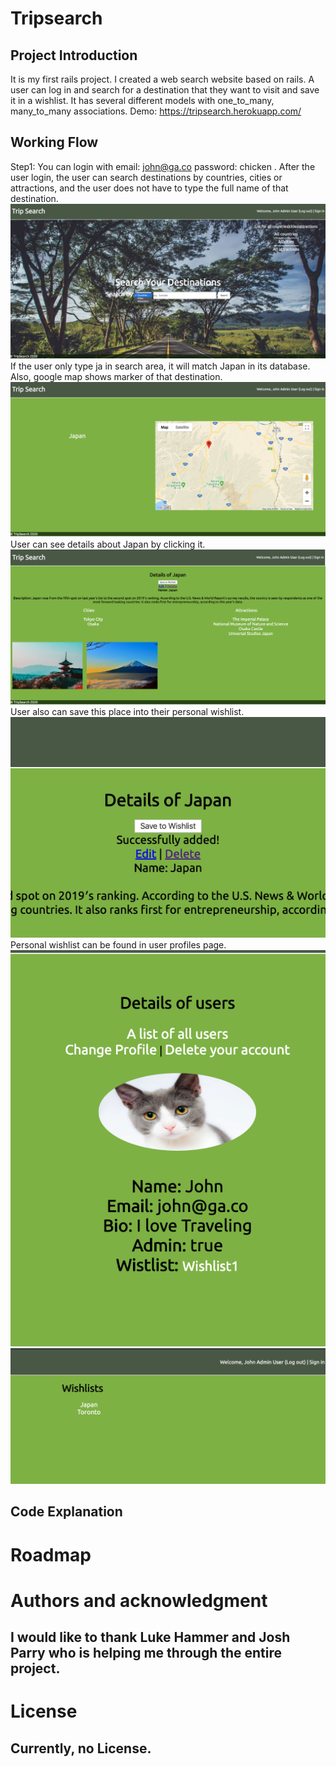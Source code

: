 # Tripsearch

## Project Introduction
It is my first rails project. I created a web search website based on rails. A user can log in and search for a destination that they want to visit and save it in a wishlist. It has several different models with one_to_many, many_to_many associations. Demo: https://tripsearch.herokuapp.com/

## Working Flow
Step1: You can login with email: john@ga.co password: chicken . After the user login, the user can search destinations by countries, cities or attractions, and the user does not have to type the full name of that destination. 
![image1](images/1.png)
If the user only type ja in search area, it will match Japan in its database. Also, google map shows marker of that destination.
![image2](images/2.png)
User can see details about Japan by clicking it.
![image3](images/3.png)
User also can save this place into their personal wishlist.
![image4](images/4.png)
Personal wishlist can be found in user profiles page.
![image5](images/5.png)
![image6](images/6.png)
## Code Explanation


# Roadmap
## 

# Authors and acknowledgment
## I would like to thank Luke Hammer and Josh Parry who is helping me through the entire project.

# License
## Currently, no License. 
